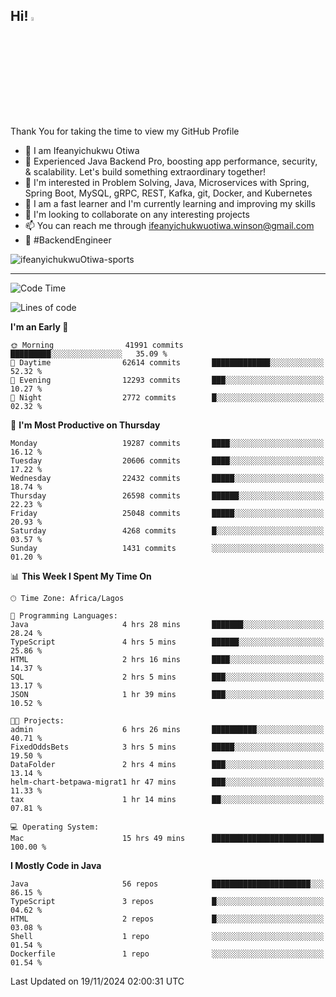 <!-- BLOG-POST-LIST:START --><!-- BLOG-POST-LIST:END -->

## Hi! <img src="https://media.giphy.com/media/hvRJCLFzcasrR4ia7z/giphy.gif" width="4%"> 

Thank You for taking the time to view my GitHub Profile

- 👋 I am Ifeanyichukwu Otiwa
- 🚀 Experienced Java Backend Pro, boosting app performance, security, & scalability. Let's build something extraordinary together!
- 👀 I'm interested in Problem Solving, Java, Microservices with Spring, Spring Boot, MySQL, gRPC, REST, Kafka, git, Docker, and Kubernetes
- 🌱 I am a fast learner and I'm currently learning and improving my skills
- 💞️ I'm looking to collaborate on any interesting projects
- 📫 You can reach me through ifeanyichukwuotiwa.winson@gmail.com
- 🚀 #BackendEngineer

<p align="left" marginTop="10px"> <img src="https://komarev.com/ghpvc/?username=ifeanyichukwuOtiwa-sports&label=Profile%20views&color=0e75b6&style=for-the-badge" alt="ifeanyichukwuOtiwa-sports" /> </p>

***

<!--START_SECTION:waka-->
![Code Time](http://img.shields.io/badge/Code%20Time-3%2C136%20hrs%2011%20mins-blue)

![Lines of code](https://img.shields.io/badge/From%20Hello%20World%20I%27ve%20Written-30.0%20million%20lines%20of%20code-blue)

**I'm an Early 🐤** 

```text
🌞 Morning                41991 commits       █████████░░░░░░░░░░░░░░░░   35.09 % 
🌆 Daytime                62614 commits       █████████████░░░░░░░░░░░░   52.32 % 
🌃 Evening                12293 commits       ███░░░░░░░░░░░░░░░░░░░░░░   10.27 % 
🌙 Night                  2772 commits        █░░░░░░░░░░░░░░░░░░░░░░░░   02.32 % 
```
📅 **I'm Most Productive on Thursday** 

```text
Monday                   19287 commits       ████░░░░░░░░░░░░░░░░░░░░░   16.12 % 
Tuesday                  20606 commits       ████░░░░░░░░░░░░░░░░░░░░░   17.22 % 
Wednesday                22432 commits       █████░░░░░░░░░░░░░░░░░░░░   18.74 % 
Thursday                 26598 commits       ██████░░░░░░░░░░░░░░░░░░░   22.23 % 
Friday                   25048 commits       █████░░░░░░░░░░░░░░░░░░░░   20.93 % 
Saturday                 4268 commits        █░░░░░░░░░░░░░░░░░░░░░░░░   03.57 % 
Sunday                   1431 commits        ░░░░░░░░░░░░░░░░░░░░░░░░░   01.20 % 
```


📊 **This Week I Spent My Time On** 

```text
🕑︎ Time Zone: Africa/Lagos

💬 Programming Languages: 
Java                     4 hrs 28 mins       ███████░░░░░░░░░░░░░░░░░░   28.24 % 
TypeScript               4 hrs 5 mins        ██████░░░░░░░░░░░░░░░░░░░   25.86 % 
HTML                     2 hrs 16 mins       ████░░░░░░░░░░░░░░░░░░░░░   14.37 % 
SQL                      2 hrs 5 mins        ███░░░░░░░░░░░░░░░░░░░░░░   13.17 % 
JSON                     1 hr 39 mins        ███░░░░░░░░░░░░░░░░░░░░░░   10.52 % 

🐱‍💻 Projects: 
admin                    6 hrs 26 mins       ██████████░░░░░░░░░░░░░░░   40.71 % 
FixedOddsBets            3 hrs 5 mins        █████░░░░░░░░░░░░░░░░░░░░   19.50 % 
DataFolder               2 hrs 4 mins        ███░░░░░░░░░░░░░░░░░░░░░░   13.14 % 
helm-chart-betpawa-migrat1 hr 47 mins        ███░░░░░░░░░░░░░░░░░░░░░░   11.33 % 
tax                      1 hr 14 mins        ██░░░░░░░░░░░░░░░░░░░░░░░   07.81 % 

💻 Operating System: 
Mac                      15 hrs 49 mins      █████████████████████████   100.00 % 
```

**I Mostly Code in Java** 

```text
Java                     56 repos            ██████████████████████░░░   86.15 % 
TypeScript               3 repos             █░░░░░░░░░░░░░░░░░░░░░░░░   04.62 % 
HTML                     2 repos             █░░░░░░░░░░░░░░░░░░░░░░░░   03.08 % 
Shell                    1 repo              ░░░░░░░░░░░░░░░░░░░░░░░░░   01.54 % 
Dockerfile               1 repo              ░░░░░░░░░░░░░░░░░░░░░░░░░   01.54 % 
```




 Last Updated on 19/11/2024 02:00:31 UTC
<!--END_SECTION:waka-->

<!--
<p align="center">
![trophy](https://github-profile-trophy.vercel.app/?username=ifeanyichukwuOtiwa-sports&theme=onedark) (https://github.com/ryo-ma/github-profile-trophy)
</p>
-->

<!---
ifeanyi-otiwa/ifeanyi-otiwa is a ✨ special ✨ repository because its `README.md` (this file) appears on your GitHub profile.
You can click the Preview link to take a look at your changes.
--->
